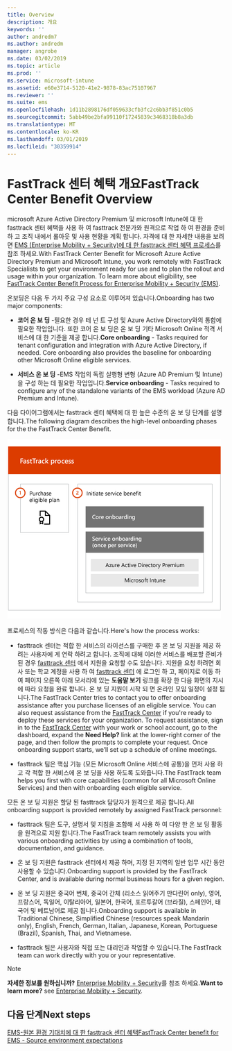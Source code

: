 ```yaml
---
title: Overview
description: 개요
keywords: ''
author: andredm7
ms.author: andredm
manager: angrobe
ms.date: 03/02/2019
ms.topic: article
ms.prod: ''
ms.service: microsoft-intune
ms.assetid: e60e3714-5120-41e2-9878-83ac75107967
ms.reviewer: ''
ms.suite: ems
ms.openlocfilehash: 1d11b2898176df059633cfb3fc2c6bb3f851c0b5
ms.sourcegitcommit: 5abb49be2bfa99110f17245839c3468318b8a3db
ms.translationtype: MT
ms.contentlocale: ko-KR
ms.lasthandoff: 03/01/2019
ms.locfileid: "30359914"
---
```

# <a name="fasttrack-center-benefit-overview"></a><span data-ttu-id="c8c11-103">FastTrack 센터 혜택 개요</span><span class="sxs-lookup"><span data-stu-id="c8c11-103">FastTrack Center Benefit Overview</span></span>

<span data-ttu-id="c8c11-p101">microsoft Azure Active Directory Premium 및 microsoft Intune에 대 한 fasttrack 센터 혜택을 사용 하 여 fasttrack 전문가와 원격으로 작업 하 여 환경을 준비 하 고 조직 내에서 롤아웃 및 사용 현황을 계획 합니다. 자격에 대 한 자세한 내용을 보려면 [EMS (Enterprise Mobility + Security)에 대 한 fasttrack 센터 혜택 프로세스](EMS-fasttrack-process.md)를 참조 하세요.</span><span class="sxs-lookup"><span data-stu-id="c8c11-p101">With FastTrack Center Benefit for Microsoft Azure Active Directory Premium and Microsoft Intune, you work remotely with FastTrack Specialists to get your environment ready for use and to plan the rollout and usage within your organization. To learn more about eligibility, see [FastTrack Center Benefit Process for Enterprise Mobility + Security (EMS)](EMS-fasttrack-process.md).</span></span>

<span data-ttu-id="c8c11-106">온보딩은 다음 두 가지 주요 구성 요소로 이루어져 있습니다.</span><span class="sxs-lookup"><span data-stu-id="c8c11-106">Onboarding has two major components:</span></span>

-   <span data-ttu-id="c8c11-p102">**코어 온 보 딩** -필요한 경우 테 넌 트 구성 및 Azure Active Directory와의 통합에 필요한 작업입니다. 또한 코어 온 보 딩은 온 보 딩 기타 Microsoft Online 적격 서비스에 대 한 기준을 제공 합니다.</span><span class="sxs-lookup"><span data-stu-id="c8c11-p102">**Core onboarding** - Tasks required for tenant configuration and integration with Azure Active Directory, if needed. Core onboarding also provides the baseline for onboarding other Microsoft Online eligible services.</span></span>

-   <span data-ttu-id="c8c11-109">**서비스 온 보 딩** -EMS 작업의 독립 실행형 변형 (Azure AD Premium 및 Intune)을 구성 하는 데 필요한 작업입니다.</span><span class="sxs-lookup"><span data-stu-id="c8c11-109">**Service onboarding** - Tasks required to configure any of the standalone variants of the EMS workload (Azure AD Premium and Intune).</span></span>

<span data-ttu-id="c8c11-110">다음 다이어그램에서는 fasttrack 센터 혜택에 대 한 높은 수준의 온 보 딩 단계를 설명 합니다.</span><span class="sxs-lookup"><span data-stu-id="c8c11-110">The following diagram describes the high-level onboarding phases for the the FastTrack Center Benefit.</span></span>

![fasttrack 센터 혜택을 사용 하는 높은 수준의 온 보 딩 단계](./media/ft-onboarding-process.png)

<span data-ttu-id="c8c11-112">프로세스의 작동 방식은 다음과 같습니다.</span><span class="sxs-lookup"><span data-stu-id="c8c11-112">Here's how the process works:</span></span>

- <span data-ttu-id="c8c11-p103">fasttrack 센터는 적합 한 서비스의 라이선스를 구매한 후 온 보 딩 지원을 제공 하려는 사용자에 게 연락 하려고 합니다. 조직에 대해 이러한 서비스를 배포할 준비가 된 경우 [fasttrack 센터](https://go.microsoft.com/fwlink/?linkid=780698) 에서 지원을 요청할 수도 있습니다. 지원을 요청 하려면 회사 또는 학교 계정을 사용 하 여 [fasttrack 센터](https://go.microsoft.com/fwlink/?linkid=780698) 에 로그인 하 고, 페이지로 이동 하 여 페이지 오른쪽 아래 모서리에 있는 **도움말 보기** 링크를 확장 한 다음 화면의 지시에 따라 요청을 완료 합니다. 온 보 딩 지원이 시작 되 면 온라인 모임 일정이 설정 됩니다.</span><span class="sxs-lookup"><span data-stu-id="c8c11-p103">The FastTrack Center tries to contact you to offer onboarding assistance after you purchase licenses of an eligible service. You can also request assistance from the [FastTrack Center](https://go.microsoft.com/fwlink/?linkid=780698) if you're ready to deploy these services for your organization. To request assistance, sign in to the [FastTrack Center](https://go.microsoft.com/fwlink/?linkid=780698) with your work or school account, go to the dashboard, expand the **Need Help?** link at the lower-right corner of the page, and then follow the prompts to complete your request. Once onboarding support starts, we’ll set up a schedule of online meetings.</span></span>

-   <span data-ttu-id="c8c11-117">fasttrack 팀은 핵심 기능 (모든 Microsoft Online 서비스에 공통)을 먼저 사용 하 고 각 적합 한 서비스에 온 보 딩을 사용 하도록 도와줍니다.</span><span class="sxs-lookup"><span data-stu-id="c8c11-117">The FastTrack team helps you first with core capabilities (common for all Microsoft Online Services) and then with onboarding each eligible service.</span></span>

<span data-ttu-id="c8c11-118">모든 온 보 딩 지원은 할당 된 fasttrack 담당자가 원격으로 제공 합니다.</span><span class="sxs-lookup"><span data-stu-id="c8c11-118">All onboarding support is provided remotely by assigned FastTrack personnel:</span></span>

-   <span data-ttu-id="c8c11-119">fasttrack 팀은 도구, 설명서 및 지침을 조합해 서 사용 하 여 다양 한 온 보 딩 활동을 원격으로 지원 합니다.</span><span class="sxs-lookup"><span data-stu-id="c8c11-119">The FastTrack team remotely assists you with various onboarding activities by using a combination of tools, documentation, and guidance.</span></span>

-   <span data-ttu-id="c8c11-120">온 보 딩 지원은 fasttrack 센터에서 제공 하며, 지정 된 지역의 일반 업무 시간 동안 사용할 수 있습니다.</span><span class="sxs-lookup"><span data-stu-id="c8c11-120">Onboarding support is provided by the FastTrack Center, and is available during normal business hours for a given region.</span></span>

-   <span data-ttu-id="c8c11-121">온 보 딩 지원은 중국어 번체, 중국어 간체 (리소스 읽어주기 만다린어 only), 영어, 프랑스어, 독일어, 이탈리아어, 일본어, 한국어, 포르투갈어 (브라질), 스페인어, 태국어 및 베트남어로 제공 됩니다.</span><span class="sxs-lookup"><span data-stu-id="c8c11-121">Onboarding support is available in Traditional Chinese, Simplified Chinese (resources speak Mandarin only), English, French, German, Italian, Japanese, Korean, Portuguese (Brazil), Spanish, Thai, and Vietnamese.</span></span>

-   <span data-ttu-id="c8c11-122">fasttrack 팀은 사용자와 직접 또는 대리인과 작업할 수 있습니다.</span><span class="sxs-lookup"><span data-stu-id="c8c11-122">The FastTrack team can work directly with you or your representative.</span></span>

> [!NOTE]
> <span data-ttu-id="c8c11-123">**자세한 정보를 원하십니까?** [Enterprise Mobility + Security](https://www.microsoft.com/cloud-platform/enterprise-mobility)를 참조 하세요.</span><span class="sxs-lookup"><span data-stu-id="c8c11-123">**Want to learn more?** see [Enterprise Mobility + Security](https://www.microsoft.com/cloud-platform/enterprise-mobility).</span></span>

## <a name="next-steps"></a><span data-ttu-id="c8c11-124">다음 단계</span><span class="sxs-lookup"><span data-stu-id="c8c11-124">Next steps</span></span>

[<span data-ttu-id="c8c11-125">EMS-원본 환경 기대치에 대 한 fasttrack 센터 혜택</span><span class="sxs-lookup"><span data-stu-id="c8c11-125">FastTrack Center benefit for EMS - Source environment expectations</span></span>](EMS-source-environment-expectations.md)
